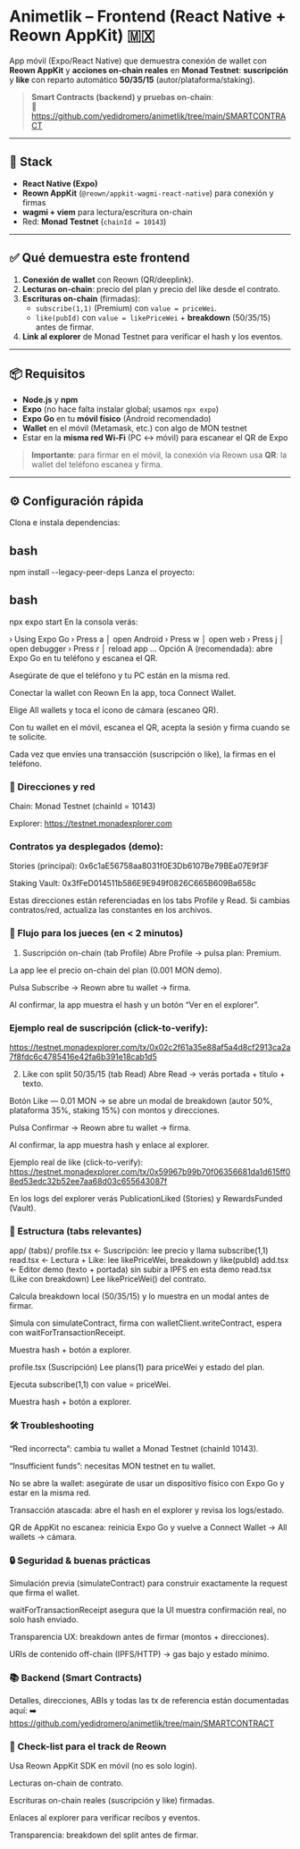 # Animetlik – Frontend (React Native + Reown AppKit) 🇲🇽

App móvil (Expo/React Native) que demuestra conexión de wallet con **Reown AppKit** y **acciones on-chain reales** en **Monad Testnet**: **suscripción** y **like** con reparto automático **50/35/15** (autor/plataforma/staking).

> **Smart Contracts (backend) y pruebas on-chain**:  
> 📄 https://github.com/yedidromero/animetlik/tree/main/SMARTCONTRACT

---

## 🧱 Stack

- **React Native (Expo)**
- **Reown AppKit** (`@reown/appkit-wagmi-react-native`) para conexión y firmas
- **wagmi + viem** para lectura/escritura on-chain
- Red: **Monad Testnet** (`chainId = 10143`)

---

## ✅ Qué demuestra este frontend

1) **Conexión de wallet** con Reown (QR/deeplink).  
2) **Lecturas on-chain**: precio del plan y precio del like desde el contrato.  
3) **Escrituras on-chain** (firmadas):  
   - `subscribe(1,1)` (Premium) con `value = priceWei`.  
   - `like(pubId)` con `value = likePriceWei` + **breakdown** (50/35/15) antes de firmar.  
4) **Link al explorer** de Monad Testnet para verificar el hash y los eventos.

---

## 📦 Requisitos

- **Node.js** y **npm**
- **Expo** (no hace falta instalar global; usamos `npx expo`)
- **Expo Go** en tu **móvil físico** (Android recomendado)
- **Wallet** en el móvil (Metamask, etc.) con algo de MON testnet
- Estar en la **misma red Wi-Fi** (PC ↔ móvil) para escanear el QR de Expo

> **Importante**: para firmar en el móvil, la conexión via Reown usa **QR**: la wallet del teléfono escanea y firma.

---

## ⚙️ Configuración rápida

Clona e instala dependencias:

## bash
npm install --legacy-peer-deps
Lanza el proyecto:

## bash

npx expo start
En la consola verás:

› Using Expo Go
› Press a │ open Android
› Press w │ open web
› Press j │ open debugger
› Press r │ reload app
...
Opción A (recomendada): abre Expo Go en tu teléfono y escanea el QR.

Asegúrate de que el teléfono y tu PC están en la misma red.

Conectar la wallet con Reown
En la app, toca Connect Wallet.

Elige All wallets y toca el ícono de cámara (escaneo QR).

Con tu wallet en el móvil, escanea el QR, acepta la sesión y firma cuando se te solicite.

Cada vez que envíes una transacción (suscripción o like), la firmas en el teléfono.

### 🔗 Direcciones y red
Chain: Monad Testnet (chainId = 10143)

Explorer: https://testnet.monadexplorer.com

### Contratos ya desplegados (demo):

Stories (principal): 0x6c1aE56758aa8031f0E3Db6107Be79BEa07E9f3F

Staking Vault: 0x3fFeD014511b586E9E949f0826C665B609Ba658c

Estas direcciones están referenciadas en los tabs Profile y Read.
Si cambias contratos/red, actualiza las constantes en los archivos.

### 🧭 Flujo para los jueces (en < 2 minutos)
1) Suscripción on-chain (tab Profile)
Abre Profile → pulsa plan: Premium.

La app lee el precio on-chain del plan (0.001 MON demo).

Pulsa Subscribe → Reown abre tu wallet → firma.

Al confirmar, la app muestra el hash y un botón “Ver en el explorer”.

### Ejemplo real de suscripción (click-to-verify):
https://testnet.monadexplorer.com/tx/0x02c2f61a35e88af5a4d8cf2913ca2a7f8fdc6c4785416e42fa6b391e18cab1d5

2) Like con split 50/35/15 (tab Read)
Abre Read → verás portada + título + texto.

Botón Like — 0.01 MON → se abre un modal de breakdown (autor 50%, plataforma 35%, staking 15%) con montos y direcciones.

Pulsa Confirmar → Reown abre tu wallet → firma.

Al confirmar, la app muestra hash y enlace al explorer.

Ejemplo real de like (click-to-verify):
https://testnet.monadexplorer.com/tx/0x59967b99b70f06356681da1d615ff08ed53edc32b52ee7aa68d03c655643087f

En los logs del explorer verás PublicationLiked (Stories) y RewardsFunded (Vault).

### 📁 Estructura (tabs relevantes)

app/
  (tabs)/
    profile.tsx   ← Suscripción: lee precio y llama subscribe(1,1)
    read.tsx      ← Lectura + Like: lee likePriceWei, breakdown y like(pubId)
    add.tsx       ← Editor demo (texto + portada) sin subir a IPFS en esta demo
read.tsx (Like con breakdown)
Lee likePriceWei() del contrato.

Calcula breakdown local (50/35/15) y lo muestra en un modal antes de firmar.

Simula con simulateContract, firma con walletClient.writeContract, espera con waitForTransactionReceipt.

Muestra hash + botón a explorer.

profile.tsx (Suscripción)
Lee plans(1) para priceWei y estado del plan.

Ejecuta subscribe(1,1) con value = priceWei.

Muestra hash + botón a explorer.

### 🛠️ Troubleshooting
“Red incorrecta”: cambia tu wallet a Monad Testnet (chainId 10143).

“Insufficient funds”: necesitas MON testnet en tu wallet.

No se abre la wallet: asegúrate de usar un dispositivo físico con Expo Go y estar en la misma red.

Transacción atascada: abre el hash en el explorer y revisa los logs/estado.

QR de AppKit no escanea: reinicia Expo Go y vuelve a Connect Wallet → All wallets → cámara.

### 🔒 Seguridad & buenas prácticas
Simulación previa (simulateContract) para construir exactamente la request que firma el wallet.

waitForTransactionReceipt asegura que la UI muestra confirmación real, no solo hash enviado.

Transparencia UX: breakdown antes de firmar (montos + direcciones).

URIs de contenido off-chain (IPFS/HTTP) → gas bajo y estado mínimo.

### 📚 Backend (Smart Contracts)
Detalles, direcciones, ABIs y todas las tx de referencia están documentadas aquí:
➡️ https://github.com/yedidromero/animetlik/tree/main/SMARTCONTRACT

### 🏁 Check-list para el track de Reown
 Usa Reown AppKit SDK en móvil (no es solo login).

 Lecturas on-chain de contrato.

 Escrituras on-chain reales (suscripción y like) firmadas.

 Enlaces al explorer para verificar recibos y eventos.

 Transparencia: breakdown del split antes de firmar.
